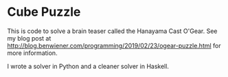 # Cube Puzzle

This is code to solve a brain teaser called the Hanayama Cast O'Gear. See my blog post at http://blog.benwiener.com/programming/2019/02/23/ogear-puzzle.html for more information.

I wrote a solver in Python and a cleaner solver in Haskell.
